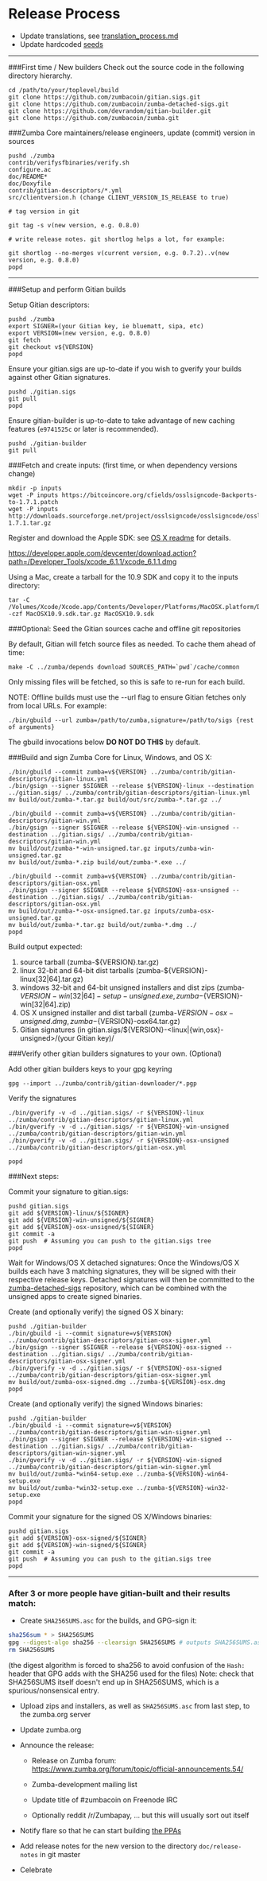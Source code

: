 Release Process
====================

* Update translations, see [translation_process.md](https://github.com/zumbacoin/zumba/blob/master/doc/translation_process.md#syncing-with-transifex)
* Update hardcoded [seeds](/contrib/seeds)

* * *

###First time / New builders
Check out the source code in the following directory hierarchy.

	cd /path/to/your/toplevel/build
	git clone https://github.com/zumbacoin/gitian.sigs.git
	git clone https://github.com/zumbacoin/zumba-detached-sigs.git
	git clone https://github.com/devrandom/gitian-builder.git
	git clone https://github.com/zumbacoin/zumba.git

###Zumba Core maintainers/release engineers, update (commit) version in sources

	pushd ./zumba
	contrib/verifysfbinaries/verify.sh
	configure.ac
	doc/README*
	doc/Doxyfile
	contrib/gitian-descriptors/*.yml
	src/clientversion.h (change CLIENT_VERSION_IS_RELEASE to true)

	# tag version in git

	git tag -s v(new version, e.g. 0.8.0)

	# write release notes. git shortlog helps a lot, for example:

	git shortlog --no-merges v(current version, e.g. 0.7.2)..v(new version, e.g. 0.8.0)
	popd

* * *

###Setup and perform Gitian builds

 Setup Gitian descriptors:

	pushd ./zumba
	export SIGNER=(your Gitian key, ie bluematt, sipa, etc)
	export VERSION=(new version, e.g. 0.8.0)
	git fetch
	git checkout v${VERSION}
	popd

  Ensure your gitian.sigs are up-to-date if you wish to gverify your builds against other Gitian signatures.

	pushd ./gitian.sigs
	git pull
	popd

  Ensure gitian-builder is up-to-date to take advantage of new caching features (`e9741525c` or later is recommended).

	pushd ./gitian-builder
	git pull

###Fetch and create inputs: (first time, or when dependency versions change)

	mkdir -p inputs
	wget -P inputs https://bitcoincore.org/cfields/osslsigncode-Backports-to-1.7.1.patch
	wget -P inputs http://downloads.sourceforge.net/project/osslsigncode/osslsigncode/osslsigncode-1.7.1.tar.gz

 Register and download the Apple SDK: see [OS X readme](README_osx.txt) for details.

 https://developer.apple.com/devcenter/download.action?path=/Developer_Tools/xcode_6.1.1/xcode_6.1.1.dmg

 Using a Mac, create a tarball for the 10.9 SDK and copy it to the inputs directory:

	tar -C /Volumes/Xcode/Xcode.app/Contents/Developer/Platforms/MacOSX.platform/Developer/SDKs/ -czf MacOSX10.9.sdk.tar.gz MacOSX10.9.sdk

###Optional: Seed the Gitian sources cache and offline git repositories

By default, Gitian will fetch source files as needed. To cache them ahead of time:

	make -C ../zumba/depends download SOURCES_PATH=`pwd`/cache/common

Only missing files will be fetched, so this is safe to re-run for each build.

NOTE: Offline builds must use the --url flag to ensure Gitian fetches only from local URLs. For example:
```
./bin/gbuild --url zumba=/path/to/zumba,signature=/path/to/sigs {rest of arguments}
```
The gbuild invocations below <b>DO NOT DO THIS</b> by default.

###Build and sign Zumba Core for Linux, Windows, and OS X:

	./bin/gbuild --commit zumba=v${VERSION} ../zumba/contrib/gitian-descriptors/gitian-linux.yml
	./bin/gsign --signer $SIGNER --release ${VERSION}-linux --destination ../gitian.sigs/ ../zumba/contrib/gitian-descriptors/gitian-linux.yml
	mv build/out/zumba-*.tar.gz build/out/src/zumba-*.tar.gz ../

	./bin/gbuild --commit zumba=v${VERSION} ../zumba/contrib/gitian-descriptors/gitian-win.yml
	./bin/gsign --signer $SIGNER --release ${VERSION}-win-unsigned --destination ../gitian.sigs/ ../zumba/contrib/gitian-descriptors/gitian-win.yml
	mv build/out/zumba-*-win-unsigned.tar.gz inputs/zumba-win-unsigned.tar.gz
	mv build/out/zumba-*.zip build/out/zumba-*.exe ../

	./bin/gbuild --commit zumba=v${VERSION} ../zumba/contrib/gitian-descriptors/gitian-osx.yml
	./bin/gsign --signer $SIGNER --release ${VERSION}-osx-unsigned --destination ../gitian.sigs/ ../zumba/contrib/gitian-descriptors/gitian-osx.yml
	mv build/out/zumba-*-osx-unsigned.tar.gz inputs/zumba-osx-unsigned.tar.gz
	mv build/out/zumba-*.tar.gz build/out/zumba-*.dmg ../
	popd

  Build output expected:

  1. source tarball (zumba-${VERSION}.tar.gz)
  2. linux 32-bit and 64-bit dist tarballs (zumba-${VERSION}-linux[32|64].tar.gz)
  3. windows 32-bit and 64-bit unsigned installers and dist zips (zumba-${VERSION}-win[32|64]-setup-unsigned.exe, zumba-${VERSION}-win[32|64].zip)
  4. OS X unsigned installer and dist tarball (zumba-${VERSION}-osx-unsigned.dmg, zumba-${VERSION}-osx64.tar.gz)
  5. Gitian signatures (in gitian.sigs/${VERSION}-<linux|{win,osx}-unsigned>/(your Gitian key)/

###Verify other gitian builders signatures to your own. (Optional)

  Add other gitian builders keys to your gpg keyring

	gpg --import ../zumba/contrib/gitian-downloader/*.pgp

  Verify the signatures

	./bin/gverify -v -d ../gitian.sigs/ -r ${VERSION}-linux ../zumba/contrib/gitian-descriptors/gitian-linux.yml
	./bin/gverify -v -d ../gitian.sigs/ -r ${VERSION}-win-unsigned ../zumba/contrib/gitian-descriptors/gitian-win.yml
	./bin/gverify -v -d ../gitian.sigs/ -r ${VERSION}-osx-unsigned ../zumba/contrib/gitian-descriptors/gitian-osx.yml

	popd

###Next steps:

Commit your signature to gitian.sigs:

	pushd gitian.sigs
	git add ${VERSION}-linux/${SIGNER}
	git add ${VERSION}-win-unsigned/${SIGNER}
	git add ${VERSION}-osx-unsigned/${SIGNER}
	git commit -a
	git push  # Assuming you can push to the gitian.sigs tree
	popd

  Wait for Windows/OS X detached signatures:
	Once the Windows/OS X builds each have 3 matching signatures, they will be signed with their respective release keys.
	Detached signatures will then be committed to the [zumba-detached-sigs](https://github.com/zumbacoin/zumba-detached-sigs) repository, which can be combined with the unsigned apps to create signed binaries.

  Create (and optionally verify) the signed OS X binary:

	pushd ./gitian-builder
	./bin/gbuild -i --commit signature=v${VERSION} ../zumba/contrib/gitian-descriptors/gitian-osx-signer.yml
	./bin/gsign --signer $SIGNER --release ${VERSION}-osx-signed --destination ../gitian.sigs/ ../zumba/contrib/gitian-descriptors/gitian-osx-signer.yml
	./bin/gverify -v -d ../gitian.sigs/ -r ${VERSION}-osx-signed ../zumba/contrib/gitian-descriptors/gitian-osx-signer.yml
	mv build/out/zumba-osx-signed.dmg ../zumba-${VERSION}-osx.dmg
	popd

  Create (and optionally verify) the signed Windows binaries:

	pushd ./gitian-builder
	./bin/gbuild -i --commit signature=v${VERSION} ../zumba/contrib/gitian-descriptors/gitian-win-signer.yml
	./bin/gsign --signer $SIGNER --release ${VERSION}-win-signed --destination ../gitian.sigs/ ../zumba/contrib/gitian-descriptors/gitian-win-signer.yml
	./bin/gverify -v -d ../gitian.sigs/ -r ${VERSION}-win-signed ../zumba/contrib/gitian-descriptors/gitian-win-signer.yml
	mv build/out/zumba-*win64-setup.exe ../zumba-${VERSION}-win64-setup.exe
	mv build/out/zumba-*win32-setup.exe ../zumba-${VERSION}-win32-setup.exe
	popd

Commit your signature for the signed OS X/Windows binaries:

	pushd gitian.sigs
	git add ${VERSION}-osx-signed/${SIGNER}
	git add ${VERSION}-win-signed/${SIGNER}
	git commit -a
	git push  # Assuming you can push to the gitian.sigs tree
	popd

-------------------------------------------------------------------------

### After 3 or more people have gitian-built and their results match:

- Create `SHA256SUMS.asc` for the builds, and GPG-sign it:
```bash
sha256sum * > SHA256SUMS
gpg --digest-algo sha256 --clearsign SHA256SUMS # outputs SHA256SUMS.asc
rm SHA256SUMS
```
(the digest algorithm is forced to sha256 to avoid confusion of the `Hash:` header that GPG adds with the SHA256 used for the files)
Note: check that SHA256SUMS itself doesn't end up in SHA256SUMS, which is a spurious/nonsensical entry.

- Upload zips and installers, as well as `SHA256SUMS.asc` from last step, to the zumba.org server

- Update zumba.org

- Announce the release:

  - Release on Zumba forum: https://www.zumba.org/forum/topic/official-announcements.54/

  - Zumba-development mailing list

  - Update title of #zumbacoin on Freenode IRC

  - Optionally reddit /r/Zumbapay, ... but this will usually sort out itself

- Notify flare so that he can start building [the PPAs](https://launchpad.net/~zumba.org/+archive/ubuntu/zumba)

- Add release notes for the new version to the directory `doc/release-notes` in git master

- Celebrate
